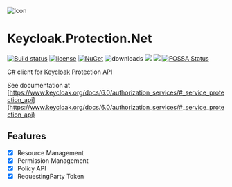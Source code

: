 ![Icon](https://i.imgur.com/eEjfRLz.jpg?2)
# Keycloak.Protection.Net 
[![Build status](https://ci.appveyor.com/api/projects/status/ptmdx79i9rihf1r6?svg=true)](https://ci.appveyor.com/project/lvermeulen/keycloak-protection-net)
 [![license](https://img.shields.io/github/license/lvermeulen/Keycloak.Protection.Net.svg?maxAge=2592000)](https://github.com/lvermeulen/Keycloak.Protection.Net/blob/master/LICENSE) [![NuGet](https://img.shields.io/nuget/vpre/Keycloak.Protection.Net.svg?maxAge=2592000)](https://www.nuget.org/packages/Keycloak.Protection.Net/) ![downloads](https://img.shields.io/nuget/dt/Keycloak.Protection.Net)
 ![](https://img.shields.io/badge/.net-4.5.2-yellowgreen.svg) ![](https://img.shields.io/badge/netstandard-1.4-yellowgreen.svg) [![FOSSA Status](https://app.fossa.com/api/projects/git%2Bgithub.com%2Flvermeulen%2FKeycloak.Protection.Net.svg?type=shield)](https://app.fossa.com/projects/git%2Bgithub.com%2Flvermeulen%2FKeycloak.Protection.Net?ref=badge_shield)

C# client for [Keycloak](https://www.keycloak.org/) Protection API

See documentation at [https://www.keycloak.org/docs/6.0/authorization_services/#_service_protection_api](https://www.keycloak.org/docs/6.0/authorization_services/#_service_protection_api)

## Features
* [X] Resource Management
* [X] Permission Management
* [X] Policy API
* [X] RequestingParty Token
